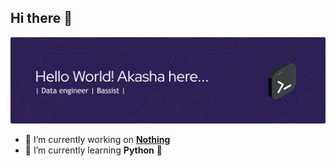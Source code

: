 ## Hi there 👋
![akasha](img/github-header-banner.png)
<!--
**bagas32/bagas32** is a ✨ _special_ ✨ repository because its `README.md` (this file) appears on your GitHub profile.

Here are some ideas to get you started:

- 🔭 I’m currently working on ...
- 🌱 I’m currently learning ...
- 👯 I’m looking to collaborate on ...
- 🤔 I’m looking for help with ...
- 💬 Ask me about ...
- 📫 How to reach me: ...
- 😄 Pronouns: ...
- ⚡ Fun fact: ...
-->
- 🔭 I’m currently working on [**Nothing**](https://en.wikipedia.org/wiki/Nothing#:~:text=Nothing%2C%20no%2Dthing%2C%20or,for%20nothing%20to%20%22exist%22.)
- 🌱 I’m currently learning **Python** 🐍